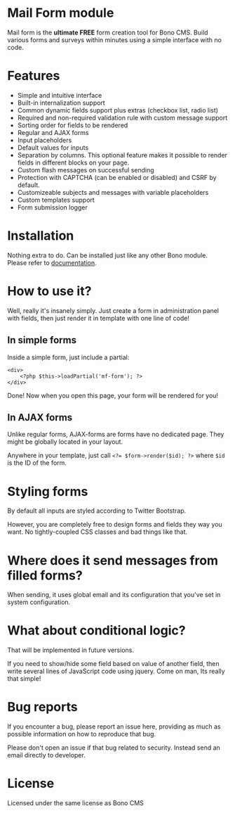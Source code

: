 
# Mail Form module

Mail form is the **ultimate FREE** form creation tool for Bono CMS. Build various forms and surveys within minutes using a simple interface with no code.

# Features

- Simple and intuitive interface
- Built-in internalization support
- Common dynamic fields support plus extras (checkbox list, radio list)
- Required and non-required validation rule with custom message support
- Sorting order for fields to be rendered
- Regular and AJAX forms
- Input placeholders
- Default values for inputs
- Separation by columns. This optional feature makes it possible to render fields in different blocks on your page.
- Custom flash messages on successful sending
- Protection with CAPTCHA (can be enabled or disabled) and CSRF by default.
- Customizeable subjects and messages with variable placeholders
- Custom templates support
- Form submission logger

# Installation

Nothing extra to do. Can be installed just like any other Bono module. Please refer to [documentation](https://bono-docs.readthedocs.io/en/latest/Modules/Mail%20forms/).

# How to use it?

Well, really it's insanely simply. Just create a form in administration panel with fields, then just render it in template with one line of code!

## In simple forms

Inside a simple form, just include a partial:

    <div>
        <?php $this->loadPartial('mf-form'); ?>
    </div>

Done! Now when you open this page, your form will be rendered for you!

## In AJAX forms

Unlike regular forms, AJAX-forms are forms have no dedicated page. They might be globally located in your layout.

Anywhere in your template, just call `<?= $form->render($id); ?>` where `$id` is the ID of the form.


# Styling forms

By default all inputs are styled according to Twitter Bootstrap.

However, you are completely free to design forms and fields they way you want. No tightly-coupled CSS classes and bad things like that.

# Where does it send messages from filled forms?

When sending, it uses global email and its configuration that you've set in system configuration.


# What about conditional logic?

That will be implemented in future versions.

If you need to show/hide some field based on value of another field, then write several lines of JavaScript code using jquery. Come on man, Its really that simple!


# Bug reports

If you encounter a bug, please report an issue here, providing as much as possible information on how to reproduce that bug. 

Please don't open an issue if that bug related to security. Instead send an email directly to developer.

# License

Licensed under the same license as Bono CMS